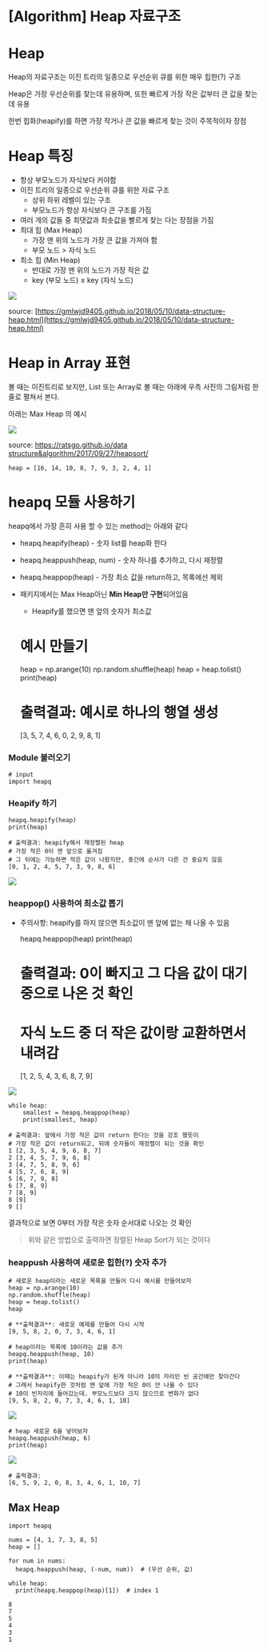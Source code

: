 # [Algorithm] Heap 자료구조

# Heap

Heap의 자료구조는 이진 트리의 일종으로 우선순위 큐를 위한 매우 힙한(?) 구조

Heap은 가장 우선순위를 찾는데 유용하며, 또한 빠르게 가장 작은 값부터 큰 값을 찾는데 유용

한번 힙화(heapify)를 하면 가장 작거나 큰 값을 빠르게 찾는 것이 주목적이자 장점

# Heap 특징

- 항상 부모노드가 자식보다 커야함
- 이진 트리의 일종으로 우선순위 큐를 위한 자료 구조
    - 상위 하위 레벨이 있는 구조
    - 부모노드가 항상 자식보다 큰 구조를 가짐
- 여러 개의 값들 중 최댓값과 최솟값을 빨르게 찾는 다는 장점을 가짐
- 최대 힙 (Max Heap)
    - 가장 맨 위의 노드가 가장 큰 값을 가져야 함
    - 부모 노드 > 자식 노드
- 최소 힙 (Min Heap)
    - 반대로 가장 맨 위의 노드가 가장 작은 값
    - key (부모 노드) ≤ key (자식 노드)

![](Untitled-ff6ee149-62c7-4dcd-a3fb-5e08e1f8f5f1.png)

source: [https://gmlwjd9405.github.io/2018/05/10/data-structure-heap.html](https://gmlwjd9405.github.io/2018/05/10/data-structure-heap.html)

# Heap in Array 표현

볼 때는 이진트리로 보지만, List 또는 Array로 볼 때는 아래에 우측 사진의 그림처럼 한 줄로 펼쳐서 본다. 

아래는 Max Heap 의 예시

![](Untitled-c9538cb9-c332-4368-a24b-5cdaf661dbab.png)

source: [https://ratsgo.github.io/data structure&algorithm/2017/09/27/heapsort/](https://ratsgo.github.io/data%20structure&algorithm/2017/09/27/heapsort/)

    heap = [16, 14, 10, 8, 7, 9, 3, 2, 4, 1]

# heapq 모듈 사용하기

heapq에서 가장 흔히 사용 할 수 있는 method는 아래와 같다 

- heapq.heapify(heap) - 숫자 list를 heap화 한다
- heapq.heappush(heap, num) - 숫자 하나를 추가하고, 다시 재정렬
- heapq.heappop(heap) - 가장 최소 값을 return하고, 목록에선 제외
- 패키지에서는 Max Heap아닌 **Min Heap만 구현**되어있음
    - Heapify를 했으면 맨 앞의 숫자가 최소값

    # 예시 만들기 
    heap = np.arange(10)
    np.random.shuffle(heap)
    heap = heap.tolist()
    print(heap)

    # 출력결과: 예시로 하나의 행열 생성
    [3, 5, 7, 4, 6, 0, 2, 9, 8, 1]

### Module 불러오기

    # input
    import heapq

### Heapify 하기

    heapq.heapify(heap)
    print(heap)

    # 출력결과: heapify해서 재정렬된 heap
    # 가장 작은 0이 맨 앞으로 옮겨짐
    # 그 뒤에는 가능하면 작은 값이 나왔지만, 중간에 순서가 다른 건 중요치 않음
    [0, 1, 2, 4, 5, 7, 3, 9, 8, 6]

![](Untitled-d693ba29-92c9-4498-8629-81b19b302595.png)

### heappop() 사용하여 최소값 뽑기

- 주의사항: heapify를 하지 않으면 최소값이 맨 앞에 없는 채 나올 수 있음

    heapq.heappop(heap)
    print(heap)

    # 출력결과: 0이 빠지고 그 다음 값이 대기 중으로 나온 것 확인
    # 자식 노드 중 더 작은 값이랑 교환하면서 내려감
    [1, 2, 5, 4, 3, 6, 8, 7, 9]

![](Untitled-4bd7ab17-7a7e-41f6-b22b-82957560fb40.png)

    while heap:
        smallest = heapq.heappop(heap)
        print(smallest, heap)

    # 출력결과: 앞에서 가장 작은 값이 return 한다는 것을 강조 했듯이 
    # 가장 작은 값이 return되고, 뒤에 숫자들이 재정렬이 되는 것을 확인
    1 [2, 3, 5, 4, 9, 6, 8, 7]
    2 [3, 4, 5, 7, 9, 6, 8]
    3 [4, 7, 5, 8, 9, 6]
    4 [5, 7, 6, 8, 9]
    5 [6, 7, 9, 8]
    6 [7, 8, 9]
    7 [8, 9]
    8 [9]
    9 []

결과적으로 보면 0부터 가장 작은 숫자 순서대로 나오는 것 확인

> 위와 같은 방법으로 출력하면 정렬된 Heap Sort가 되는 것이다

### heappush 사용하여 새로운 힙한(?) 숫자 추가

    # 새로운 heap이라는 새로운 목록을 만들어 다시 예시를 만들어보자
    heap = np.arange(10)
    np.random.shuffle(heap)
    heap = heap.tolist()
    heap
    
    # **출력결과**: 새로운 예제를 만들어 다시 시작
    [9, 5, 8, 2, 0, 7, 3, 4, 6, 1]

    # heap이라는 목록에 10이라는 값을 추가
    heapq.heappush(heap, 10)
    print(heap)

    # **출력결과**: 이때는 heapify가 된게 아니라 10의 자리인 빈 공간에만 찾아간다
    # 그래서 heapify한 것처럼 맨 앞에 가장 작은 0이 안 나올 수 있다
    # 10이 빈자리에 들어갔는데. 부모노드보다 크지 않으므로 변화가 없다
    [9, 5, 8, 2, 0, 7, 3, 4, 6, 1, 10]

![](Untitled-f81b1a74-bdd8-4c05-bd2d-e3507567a270.png)

    # heap 새로운 6을 넣어보자
    heapq.heappush(heap, 6)
    print(heap)

![](Untitled-3aadd397-2c6e-46de-bc19-1e3f781a9bcc.png)

    # 출력결과:
    [6, 5, 9, 2, 0, 8, 3, 4, 6, 1, 10, 7]

## Max Heap

    import heapq
    
    nums = [4, 1, 7, 3, 8, 5]
    heap = []
    
    for num in nums:
      heapq.heappush(heap, (-num, num))  # (우선 순위, 값)
    
    while heap:
      print(heapq.heappop(heap)[1])  # index 1

    8
    7
    5
    4
    3
    1